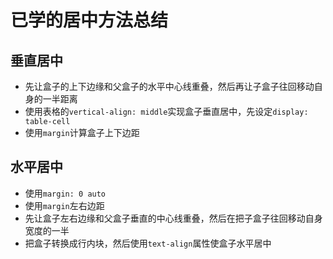 # 已学的居中方法总结

## 垂直居中

- 先让盒子的上下边缘和父盒子的水平中心线重叠，然后再让子盒子往回移动自身的一半距离
- 使用表格的`vertical-align: middle`实现盒子垂直居中，先设定`display: table-cell`
- 使用`margin`计算盒子上下边距

## 水平居中

- 使用`margin: 0 auto`
- 使用`margin`左右边距
- 先让盒子左右边缘和父盒子垂直的中心线重叠，然后在把子盒子往回移动自身宽度的一半
- 把盒子转换成行内块，然后使用`text-align`属性使盒子水平居中